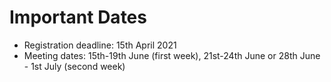 # Important Dates

* Registration deadline: 15th April 2021
* Meeting dates: 15th-19th June (first week), 21st-24th June or 28th June - 1st July (second week)
